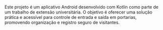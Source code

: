 Este projeto é um aplicativo Android desenvolvido com Kotlin como parte de um trabalho de extensão universitária. O objetivo é oferecer uma solução prática e acessível para controle de entrada e saída em portarias, promovendo organização e registro seguro de visitantes.
